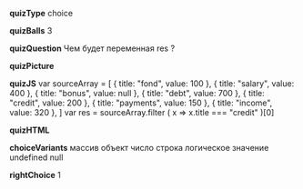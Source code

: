 ____quizType____
choice

____quizBalls____
3

____quizQuestion____
Чем будет переменная res ?

____quizPicture____


____quizJS____
var sourceArray = [
    {  title: "fond",  value:  100 },
    {  title: "salary",  value:  400 },
    {  title: "bonus",  value:  null },
    {  title: "debt",  value:  700 },
    {  title: "credit",  value:  200 },
    {  title: "payments",  value:  150 },
    {  title: "income",  value:  320 },
]
var res = sourceArray.filter (
    x => x.title === "credit"
)[0]


____quizHTML____



____choiceVariants____
массив
объект
число
строка
логическое значение
undefined
null


____rightChoice____
1
